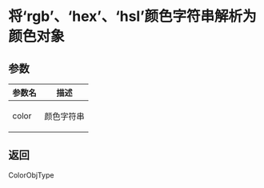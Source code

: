 # 将‘rgb’、‘hex’、‘hsl’颜色字符串解析为颜色对象

## 参数

| 参数名 | 描述              |
| ------ | ----------------- |
| color  | <p>颜色字符串</p> |

## 返回

<p>ColorObjType</p>
